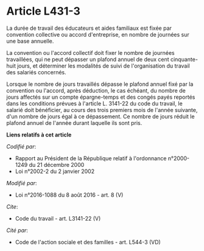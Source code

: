 # Article L431-3

La durée de travail des éducateurs et aides familiaux est fixée par convention collective ou accord d'entreprise, en nombre
de journées sur une base annuelle. 

La convention ou l'accord collectif doit fixer le nombre de journées travaillées, qui ne peut dépasser un plafond annuel de
deux cent cinquante-huit jours, et déterminer les modalités de suivi de l'organisation du travail des salariés concernés. 

Lorsque le nombre de jours travaillés dépasse le plafond annuel fixé par la convention ou l'accord, après déduction, le cas
échéant, du nombre de jours affectés sur un compte épargne-temps et des congés payés reportés dans les conditions prévues à
l'article L. 3141-22 du code du travail, le salarié doit bénéficier, au cours des trois premiers mois de l'année suivante,
d'un nombre de jours égal à ce dépassement. Ce nombre de jours réduit le plafond annuel de l'année durant laquelle ils sont
pris.

**Liens relatifs à cet article**

_Codifié par_:

  - Rapport au Président de la République relatif à l'ordonnance n°2000-1249 du 21 décembre 2000
  - Loi n°2002-2 du 2 janvier 2002

_Modifié par_:

  - Loi n°2016-1088 du 8 août 2016 - art. 8 (V)

_Cite_:

  - Code du travail - art. L3141-22 (V)

_Cité par_:

  - Code de l'action sociale et des familles - art. L544-3 (VD)
